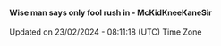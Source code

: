 #### Wise man says only fool rush in - McKidKneeKaneSir
Updated on 23/02/2024 - 08:11:18 (UTC) Time Zone
